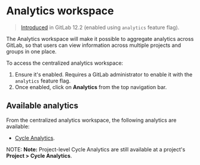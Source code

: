 # Analytics workspace

> [Introduced](https://gitlab.com/gitlab-org/gitlab-ee/issues/12077) in GitLab 12.2 (enabled using `analytics` feature flag).

The Analytics workspace will make it possible to aggregate analytics across
GitLab, so that users can view information across multiple projects and groups
in one place.

To access the centralized analytics workspace:

1. Ensure it's enabled. Requires a GitLab administrator to enable it with the `analytics` feature
   flag.
1. Once enabled, click on **Analytics** from the top navigation bar.

## Available analytics

From the centralized analytics workspace, the following analytics are available:

- [Cycle Analytics](cycle_analytics.md).

NOTE: **Note:**
Project-level Cycle Analytics are still available at a project's **Project > Cycle Analytics**.
